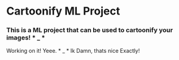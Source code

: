 # Cartoonify ML Project
### This is a ML project that can be used to cartoonify your images! * _ *
Working on it! Yeee. * _ * Ik Damn, thats nice
Exactly!